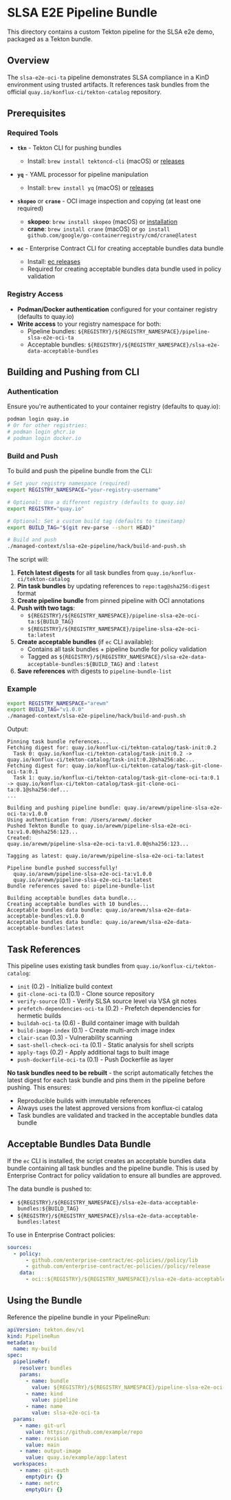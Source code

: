 # SLSA E2E Pipeline Bundle

This directory contains a custom Tekton pipeline for the SLSA e2e demo, packaged as a Tekton bundle.

## Overview

The `slsa-e2e-oci-ta` pipeline demonstrates SLSA compliance in a KinD environment using trusted artifacts. It references task bundles from the official `quay.io/konflux-ci/tekton-catalog` repository.

## Prerequisites

### Required Tools

- **`tkn`** - Tekton CLI for pushing bundles
  - Install: `brew install tektoncd-cli` (macOS) or [releases](https://github.com/tektoncd/cli/releases)

- **`yq`** - YAML processor for pipeline manipulation
  - Install: `brew install yq` (macOS) or [releases](https://github.com/mikefarah/yq/releases)

- **`skopeo`** or **`crane`** - OCI image inspection and copying (at least one required)
  - **skopeo**: `brew install skopeo` (macOS) or [installation](https://github.com/containers/skopeo/blob/main/install.md)
  - **crane**: `brew install crane` (macOS) or `go install github.com/google/go-containerregistry/cmd/crane@latest`

- **`ec`** - Enterprise Contract CLI for creating acceptable bundles data bundle
  - Install: [ec releases](https://github.com/enterprise-contract/ec-cli/releases)
  - Required for creating acceptable bundles data bundle used in policy validation

### Registry Access

- **Podman/Docker authentication** configured for your container registry (defaults to quay.io)
- **Write access** to your registry namespace for both:
  - Pipeline bundles: `${REGISTRY}/${REGISTRY_NAMESPACE}/pipeline-slsa-e2e-oci-ta`
  - Acceptable bundles: `${REGISTRY}/${REGISTRY_NAMESPACE}/slsa-e2e-data-acceptable-bundles`

## Building and Pushing from CLI

### Authentication

Ensure you're authenticated to your container registry (defaults to quay.io):

```bash
podman login quay.io
# Or for other registries:
# podman login ghcr.io
# podman login docker.io
```

### Build and Push

To build and push the pipeline bundle from the CLI:

```bash
# Set your registry namespace (required)
export REGISTRY_NAMESPACE="your-registry-username"

# Optional: Use a different registry (defaults to quay.io)
export REGISTRY="quay.io"

# Optional: Set a custom build tag (defaults to timestamp)
export BUILD_TAG="$(git rev-parse --short HEAD)"

# Build and push
./managed-context/slsa-e2e-pipeline/hack/build-and-push.sh
```

The script will:
1. **Fetch latest digests** for all task bundles from `quay.io/konflux-ci/tekton-catalog`
2. **Pin task bundles** by updating references to `repo:tag@sha256:digest` format
3. **Create pipeline bundle** from pinned pipeline with OCI annotations
4. **Push with two tags**:
   - `${REGISTRY}/${REGISTRY_NAMESPACE}/pipeline-slsa-e2e-oci-ta:${BUILD_TAG}`
   - `${REGISTRY}/${REGISTRY_NAMESPACE}/pipeline-slsa-e2e-oci-ta:latest`
5. **Create acceptable bundles** (if `ec` CLI available):
   - Contains all task bundles + pipeline bundle for policy validation
   - Tagged as `${REGISTRY}/${REGISTRY_NAMESPACE}/slsa-e2e-data-acceptable-bundles:${BUILD_TAG}` and `:latest`
6. **Save references** with digests to `pipeline-bundle-list`

### Example

```bash
export REGISTRY_NAMESPACE="arewm"
export BUILD_TAG="v1.0.0"
./managed-context/slsa-e2e-pipeline/hack/build-and-push.sh
```

Output:
```
Pinning task bundle references...
Fetching digest for: quay.io/konflux-ci/tekton-catalog/task-init:0.2
  Task 0: quay.io/konflux-ci/tekton-catalog/task-init:0.2 -> quay.io/konflux-ci/tekton-catalog/task-init:0.2@sha256:abc...
Fetching digest for: quay.io/konflux-ci/tekton-catalog/task-git-clone-oci-ta:0.1
  Task 1: quay.io/konflux-ci/tekton-catalog/task-git-clone-oci-ta:0.1 -> quay.io/konflux-ci/tekton-catalog/task-git-clone-oci-ta:0.1@sha256:def...
...

Building and pushing pipeline bundle: quay.io/arewm/pipeline-slsa-e2e-oci-ta:v1.0.0
Using authentication from: /Users/arewm/.docker
Pushed Tekton Bundle to quay.io/arewm/pipeline-slsa-e2e-oci-ta:v1.0.0@sha256:123...
Created:
quay.io/arewm/pipeline-slsa-e2e-oci-ta:v1.0.0@sha256:123...

Tagging as latest: quay.io/arewm/pipeline-slsa-e2e-oci-ta:latest

Pipeline bundle pushed successfully!
  quay.io/arewm/pipeline-slsa-e2e-oci-ta:v1.0.0
  quay.io/arewm/pipeline-slsa-e2e-oci-ta:latest
Bundle references saved to: pipeline-bundle-list

Building acceptable bundles data bundle...
Creating acceptable bundles with 10 bundles...
Acceptable bundles data bundle: quay.io/arewm/slsa-e2e-data-acceptable-bundles:v1.0.0
Acceptable bundles data bundle: quay.io/arewm/slsa-e2e-data-acceptable-bundles:latest
```

## Task References

This pipeline uses existing task bundles from `quay.io/konflux-ci/tekton-catalog`:
- `init` (0.2) - Initialize build context
- `git-clone-oci-ta` (0.1) - Clone source repository
- `verify-source` (0.1) - Verify SLSA source level via VSA git notes
- `prefetch-dependencies-oci-ta` (0.2) - Prefetch dependencies for hermetic builds
- `buildah-oci-ta` (0.6) - Build container image with buildah
- `build-image-index` (0.1) - Create multi-arch image index
- `clair-scan` (0.3) - Vulnerability scanning
- `sast-shell-check-oci-ta` (0.1) - Static analysis for shell scripts
- `apply-tags` (0.2) - Apply additional tags to built image
- `push-dockerfile-oci-ta` (0.1) - Push Dockerfile as layer

**No task bundles need to be rebuilt** - the script automatically fetches the latest digest for each task bundle and pins them in the pipeline before pushing. This ensures:
- Reproducible builds with immutable references
- Always uses the latest approved versions from konflux-ci catalog
- Task bundles are validated and tracked in the acceptable bundles data bundle

## Acceptable Bundles Data Bundle

If the `ec` CLI is installed, the script creates an acceptable bundles data bundle containing all task bundles and the pipeline bundle. This is used by Enterprise Contract for policy validation to ensure all bundles are approved.

The data bundle is pushed to:
- `${REGISTRY}/${REGISTRY_NAMESPACE}/slsa-e2e-data-acceptable-bundles:${BUILD_TAG}`
- `${REGISTRY}/${REGISTRY_NAMESPACE}/slsa-e2e-data-acceptable-bundles:latest`

To use in Enterprise Contract policies:
```yaml
sources:
  - policy:
      - github.com/enterprise-contract/ec-policies//policy/lib
      - github.com/enterprise-contract/ec-policies//policy/release
    data:
      - oci::${REGISTRY}/${REGISTRY_NAMESPACE}/slsa-e2e-data-acceptable-bundles:latest
```

## Using the Bundle

Reference the pipeline bundle in your PipelineRun:

```yaml
apiVersion: tekton.dev/v1
kind: PipelineRun
metadata:
  name: my-build
spec:
  pipelineRef:
    resolver: bundles
    params:
      - name: bundle
        value: ${REGISTRY}/${REGISTRY_NAMESPACE}/pipeline-slsa-e2e-oci-ta:v1.0.0
      - name: kind
        value: pipeline
      - name: name
        value: slsa-e2e-oci-ta
  params:
    - name: git-url
      value: https://github.com/example/repo
    - name: revision
      value: main
    - name: output-image
      value: quay.io/example/app:latest
  workspaces:
    - name: git-auth
      emptyDir: {}
    - name: netrc
      emptyDir: {}
```
